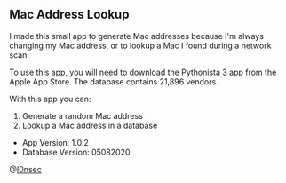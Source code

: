 ## Mac Address Lookup
I made this small app to generate Mac addresses because I'm always changing my Mac address, or to lookup a Mac I found during a network scan. 

To use this app, you will need to download the [Pythonista 3](https://itunes.apple.com/us/app/pythonista-3/id1085978097?mt=8 "Pythonista 3") app from the Apple App Store.
The database contains 21,896 vendors. 

With this app you can:
  1. Generate a random Mac address
  2. Lookup a Mac address in a database
  
- App Version: 1.0.2
- Database Version: 05082020

@[I0nsec](https://twitter.com/i0nsec "I0nsec")
